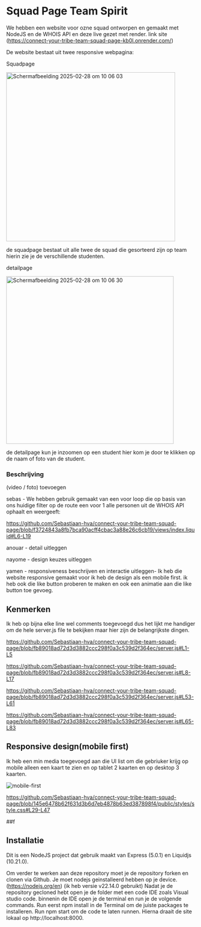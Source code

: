# Squad Page Team Spirit


We hebben een website voor ozne squad ontworpen en gemaakt met NodeJS en de WHOIS API en deze live gezet met render. 
link site (https://connect-your-tribe-team-squad-page-kb0l.onrender.com/)

De website bestaat uit twee responsive webpagina:

<p>Squadpage</p>
<img width="450" alt="Scherm­afbeelding 2025-02-28 om 10 06 03" src="https://github.com/user-attachments/assets/a6517c3f-3271-4dfe-9d98-973a4e6d1bfb" />
<p>de squadpage bestaat uit alle twee de squad die gesorteerd zijn op team hierin zie je de verschillende studenten.</p>

<p>detailpage</p>
<img width="446" alt="Scherm­afbeelding 2025-02-28 om 10 06 30" src="https://github.com/user-attachments/assets/0bfc97ad-6fac-4476-b74f-cc7e602e5f4d" />
<p>de detailpage kun je inzoomen op een student hier kom je door te klikken op de naam of foto van de student.</p>

### Beschrijving

(video / foto) toevoegen

sebas - We hebben gebruik gemaakt van een voor loop die op basis van ons huidige filter op de route een voor 1 alle personen uit de WHOIS API ophaalt en weergeeft:

https://github.com/Sebastiaan-hva/connect-your-tribe-team-squad-page/blob/f3724843a8fb7bca90acff4cbac3a88e26c6cb19/views/index.liquid#L6-L19

anouar - detail uitleggen

nayome - design keuzes uitleggen

yamen - responsiveness beschrijven en interactie uitleggen- Ik heb die website responsive gemaakt voor ik heb de design als een mobile first. ik heb ook die like button proberen te maken en ook een animatie aan die like button toe gevoeg.

## Kenmerken
Ik heb op bijna elke line wel comments toegevoegd dus het lijkt me handiger om de hele server.js file te bekijken maar hier zijn de belangrijkste dingen.

https://github.com/Sebastiaan-hva/connect-your-tribe-team-squad-page/blob/fb89018ad72d3d3882ccc298f0a3c539d2f364ec/server.js#L1-L5

https://github.com/Sebastiaan-hva/connect-your-tribe-team-squad-page/blob/fb89018ad72d3d3882ccc298f0a3c539d2f364ec/server.js#L8-L17

https://github.com/Sebastiaan-hva/connect-your-tribe-team-squad-page/blob/fb89018ad72d3d3882ccc298f0a3c539d2f364ec/server.js#L53-L61

https://github.com/Sebastiaan-hva/connect-your-tribe-team-squad-page/blob/fb89018ad72d3d3882ccc298f0a3c539d2f364ec/server.js#L65-L83

## Responsive design(mobile first)
Ik heb een min media toegevoegd aan die Ul list om die gebriuker krijg op mobile alleen een kaart te zien en op tablet 2 kaarten en op desktop 3 kaarten.

![mobile-first](https://github.com/user-attachments/assets/1af374b9-77e6-4f72-afcd-1e03572c87e4)

https://github.com/Sebastiaan-hva/connect-your-tribe-team-squad-page/blob/145e6478b62f631d3b6d7eb4878b63ed387898f4/public/styles/style.css#L29-L47

##f


## Installatie

Dit is een NodeJS project dat gebruik maakt van Express (5.0.1) en Liquidjs (10.21.0).

Om verder te werken aan deze repository moet je de repository forken en clonen via Github. 
Je moet nodejs geinstalleerd hebben op je device. (https://nodejs.org/en) (ik heb versie v22.14.0 gebruikt)
Nadat je de repository gecloned hebt open je de folder met een code IDE zoals Visual studio code. 
binnenin de IDE open je de terminal en run je de volgende commands.
Run eerst npm install in de Terminal om de juiste packages te installeren. 
Run npm start om de code te laten runnen.
Hierna draait de site lokaal op http://localhost:8000.

